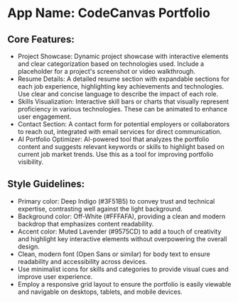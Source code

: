 # **App Name**: CodeCanvas Portfolio

## Core Features:

- Project Showcase: Dynamic project showcase with interactive elements and clear categorization based on technologies used. Include a placeholder for a project's screenshot or video walkthrough.
- Resume Details: A detailed resume section with expandable sections for each job experience, highlighting key achievements and technologies. Use clear and concise language to describe the impact of each role.
- Skills Visualization: Interactive skill bars or charts that visually represent proficiency in various technologies. These can be animated to enhance user engagement.
- Contact Section: A contact form for potential employers or collaborators to reach out, integrated with email services for direct communication.
- AI Portfolio Optimizer: AI-powered tool that analyzes the portfolio content and suggests relevant keywords or skills to highlight based on current job market trends. Use this as a tool for improving portfolio visibility.

## Style Guidelines:

- Primary color: Deep Indigo (#3F51B5) to convey trust and technical expertise, contrasting well against the light background.
- Background color: Off-White (#FFFAFA), providing a clean and modern backdrop that emphasizes content readability.
- Accent color: Muted Lavender (#9575CD) to add a touch of creativity and highlight key interactive elements without overpowering the overall design.
- Clean, modern font (Open Sans or similar) for body text to ensure readability and accessibility across devices.
- Use minimalist icons for skills and categories to provide visual cues and improve user experience.
- Employ a responsive grid layout to ensure the portfolio is easily viewable and navigable on desktops, tablets, and mobile devices.